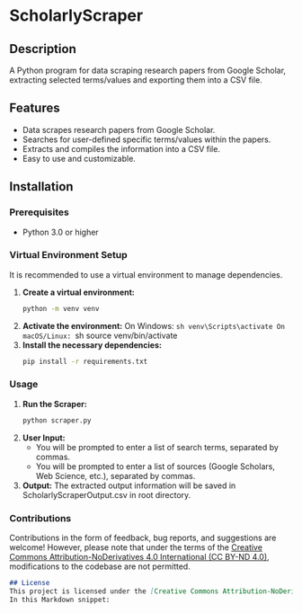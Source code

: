 # ScholarlyScraper

## Description
A Python program for data scraping research papers from Google Scholar, extracting selected terms/values and exporting them into a CSV file.

## Features
- Data scrapes research papers from Google Scholar.
- Searches for user-defined specific terms/values within the papers.
- Extracts and compiles the information into a CSV file.
- Easy to use and customizable.

## Installation

### Prerequisites
- Python 3.0 or higher

### Virtual Environment Setup
It is recommended to use a virtual environment to manage dependencies.

1. **Create a virtual environment:**
   ```sh
   python -m venv venv
2. **Activate the environment:**
    On Windows: ```sh
    venv\Scripts\activate
    On macOS/Linux: ```sh
    source venv/bin/activate
3. **Install the necessary dependencies:**
    ```sh
    pip install -r requirements.txt

### Usage
1. **Run the Scraper:**
    ```sh
    python scraper.py
2. **User Input:**
    - You will be prompted to enter a list of search terms, separated by commas.
    - You will be prompted to enter a list of sources (Google Scholars, Web Science, etc.), separated by commas.
3. **Output:**
    The extracted output information will be saved in ScholarlyScraperOutput.csv in root directory.

### Contributions
Contributions in the form of feedback, bug reports, and suggestions are welcome! However, please note that under the terms of the [Creative Commons Attribution-NoDerivatives 4.0 International (CC BY-ND 4.0)](LICENSE), modifications to the codebase are not permitted.

```markdown
## License
This project is licensed under the [Creative Commons Attribution-NoDerivatives 4.0 International (CC BY-ND 4.0)](LICENSE) - see the [LICENSE](LICENSE) file for details.
In this Markdown snippet: